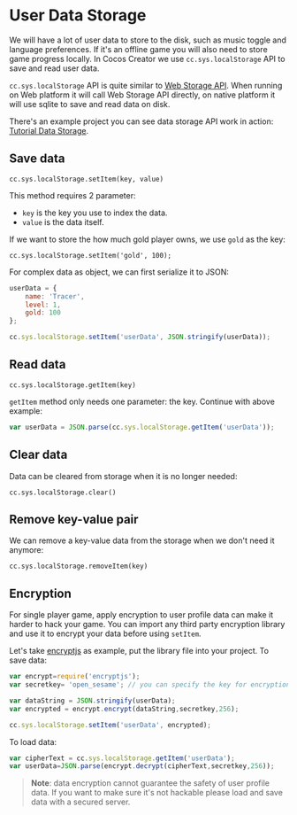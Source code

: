 # User Data Storage

We will have a lot of user data to store to the disk, such as music toggle and language preferences. If it's an offline game you will also need to store game progress locally. In Cocos Creator we use `cc.sys.localStorage` API to save and read user data.

`cc.sys.localStorage` API is quite similar to [Web Storage API](http://devdocs.io/dom/storage). When running on Web platform it will call Web Storage API directly, on native platform it will use sqlite to save and read data on disk.

There's an example project you can see data storage API work in action: [Tutorial Data Storage](https://github.com/cocos-creator/tutorial-storage).

## Save data

`cc.sys.localStorage.setItem(key, value)`

This method requires 2 parameter: 
- `key` is the key you use to index the data.
- `value` is the data itself.

If we want to store the how much gold player owns, we use `gold` as the key:

`cc.sys.localStorage.setItem('gold', 100);`

For complex data as object, we can first serialize it to JSON:

```js
userData = {
    name: 'Tracer',
    level: 1,
    gold: 100
};

cc.sys.localStorage.setItem('userData', JSON.stringify(userData));
```

## Read data

`cc.sys.localStorage.getItem(key)`

`getItem` method only needs one parameter: the key. Continue with above example:

```js
var userData = JSON.parse(cc.sys.localStorage.getItem('userData'));
```

## Clear data

Data can be cleared from storage when it is no longer needed:

`cc.sys.localStorage.clear()`

## Remove key-value pair

We can remove a key-value data from the storage when we don't need it anymore:

`cc.sys.localStorage.removeItem(key)`

## Encryption

For single player game, apply encryption to user profile data can make it harder to hack your game. You can import any third party encryption library and use it to encrypt your data before using `setItem`.

Let's take [encryptjs](https://www.npmjs.com/package/encryptjs) as example, put the library file into your project. To save data:

```js
var encrypt=require('encryptjs');
var secretkey= 'open_sesame'; // you can specify the key for encryption, beware for web game it's visible on client side!

var dataString = JSON.stringify(userData);
var encrypted = encrypt.encrypt(dataString,secretkey,256);

cc.sys.localStorage.setItem('userData', encrypted);
```

To load data:

```js
var cipherText = cc.sys.localStorage.getItem('userData');
var userData=JSON.parse(encrypt.decrypt(cipherText,secretkey,256));
```

> **Note**: data encryption cannot guarantee the safety of user profile data. If you want to make sure it's not hackable please load and save data with a secured server.
